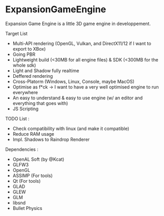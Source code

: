 # ExpansionGameEngine

Expansion Game Engine is a little 3D game engine in developpement.

Target List
 - Multi-API rendering (OpenGL, Vulkan, and DirectX11/12 if I want to export to XBox)
 - Going PBR
 - Lightweight build (<30MB for all engine files) & SDK (<300MB for the whole sdk)
 - Light and Shadow fully realtime
 - Deffered rendering
 - Cross-Platorm (Windows, Linux, Console, maybe MacOS)
 - Optimise as f\*ck -> I want to have a very well optimised engine to run everywhere
 - An easy to understand & easy to use engine (w/ an editor and everything that goes with)
 - JS Scripting

TODO List :

 - Check compatibility with linux (and make it compatible)
 - Reduce RAM usage
 - Impl. Shadows to Raindrop Renderer
 
 Dependencies :
  - OpenAL Soft (by @Kcat)
  - GLFW3
  - OpenGL
  - ASSIMP (For tools)
  - Qt (For tools)
  - GLAD
  - GLEW
  - GLM
  - libsnd
  - Bullet Physics
